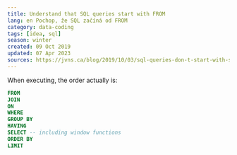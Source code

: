 ```yaml
---
title: Understand that SQL queries start with FROM
lang: en Pochop, že SQL začíná od FROM
category: data-coding
tags: [idea, sql]
season: winter
created: 09 Oct 2019
updated: 07 Apr 2023
sources: https://jvns.ca/blog/2019/10/03/sql-queries-don-t-start-with-select/
---
```


When executing, the order actually is:

```sql
FROM
JOIN
ON
WHERE
GROUP BY
HAVING
SELECT -- including window functions
ORDER BY
LIMIT
```